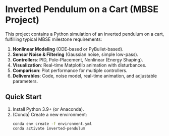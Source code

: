 # Inverted Pendulum on a Cart (MBSE Project)

This project contains a Python simulation of an inverted pendulum on a cart, 
fulfilling typical MBSE milestone requirements:

1. **Nonlinear Modeling** (ODE-based or PyBullet-based).
2. **Sensor Noise & Filtering** (Gaussian noise, simple low-pass).
3. **Controllers**: PID, Pole-Placement, Nonlinear (Energy Shaping).
4. **Visualization**: Real-time Matplotlib animation with disturbances.
5. **Comparison**: Plot performance for multiple controllers.
6. **Deliverables**: Code, noise model, real-time animation, 
   and adjustable parameters.

## Quick Start

1. Install Python 3.9+ (or Anaconda).  
2. (Conda) Create a new environment:
   ```bash
   conda env create -f environment.yml
   conda activate inverted-pendulum
